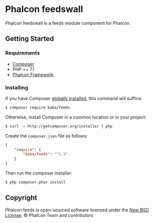 # Phalcon feedswall 
Phalcon feedswall is a feeds module component for Phalcon.

## Getting Started

### Requirements



* [Composer][:composer:]
* PHP >= 7.1
*  [Phalcon Framework][:phalcon:]

### Installing

If you have Composer [globally installed](https://getcomposer.org/doc/00-intro.md#globally), this command will suffice:

```sh
$ composer require baka/feeds 
```

Otherwise, install Composer in a common location or in your project:

```sh
$ curl -s http://getcomposer.org/installer | php
```

Create the `composer.json` file as follows:

```json
{
    "require": {
        "baka/feeds": "^1.3"
    }
}
```

Then run the composer installer:

```sh
$ php composer.phar install
```



## Copyright

Phalcon feeds is open-sourced software licensed under the [New BSD License][:license:].
© Phalcon Team and contributors

[:composer:]: https://getcomposer.org/
[:phalcon:]: https://github.com/phalcon/cphalcon/
[:license:]: https://github.com/angelleger/feeds/blob/master/LICENSE.txt
